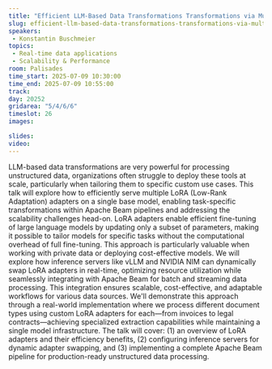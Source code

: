 ```yaml
---
title: "Efficient LLM-Based Data Transformations Transformations via Multiple LoRA Adapters"
slug: efficient-llm-based-data-transformations-transformations-via-multiple-lora-adapters
speakers:
 - Konstantin Buschmeier
topics:
 - Real-time data applications
 - Scalability & Performance
room: Palisades
time_start: 2025-07-09 10:30:00
time_end: 2025-07-09 10:55:00
track: 
day: 20252
gridarea: "5/4/6/6"
timeslot: 26
images: 

slides:
video:
---
```


LLM-based data transformations are very powerful for processing unstructured data, organizations often struggle to deploy these tools at scale, particularly when tailoring them to specific custom use cases. This talk will explore how to efficiently serve multiple LoRA (Low-Rank Adaptation) adapters on a single base model, enabling task-specific transformations within Apache Beam pipelines and addressing the scalability challenges head-on.
LoRA adapters enable efficient fine-tuning of large language models by updating only a subset of parameters, making it possible to tailor models for specific tasks without the computational overhead of full fine-tuning. This approach is particularly valuable when working with private data or deploying cost-effective models.
We will explore how inference servers like vLLM and NVIDIA NIM can dynamically swap LoRA adapters in real-time, optimizing resource utilization while seamlessly integrating with Apache Beam for batch and streaming data processing. This integration ensures scalable, cost-effective, and adaptable workflows for various data sources.
We'll demonstrate this approach through a real-world implementation where we process different document types using custom LoRA adapters for each—from invoices to legal contracts—achieving specialized extraction capabilities while maintaining a single model infrastructure.
The talk will cover: (1) an overview of LoRA adapters and their efficiency benefits, (2) configuring inference servers for dynamic adapter swapping, and (3) implementing a complete Apache Beam pipeline for production-ready unstructured data processing.